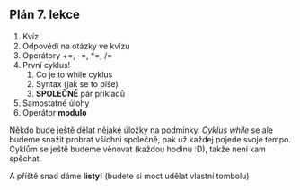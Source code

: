 ## Plán 7. lekce

1. Kvíz
2. Odpovědi na otázky ve kvízu
3. Operátory +=, -=, *=, /=
4. První cyklus!
   1. Co je to while cyklus
   2. Syntax (jak se to píše)
   3. **SPOLEČNĚ** pár příkladů
5. Samostatné úlohy
6. Operátor **modulo**


Někdo bude ještě dělat nějaké úložky na podmínky. *Cyklus while* se ale budeme snažit probrat všichni společně, pak už každej 
pojede svoje tempo. Cyklům se ještě budeme věnovat (každou hodinu :D), takže není kam spěchat.

A příště snad dáme **listy!** (budete si moct udělat vlastní tombolu)